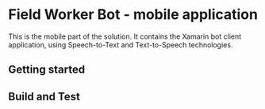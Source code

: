 # Field Worker Bot - mobile application

This is the mobile part of the solution. It contains the Xamarin bot client application, using Speech-to-Text and Text-to-Speech technologies.

## Getting started


## Build and Test

